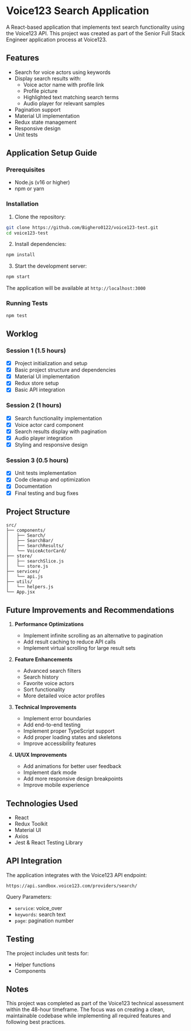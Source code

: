 # Voice123 Search Application

A React-based application that implements text search functionality using the Voice123 API. This project was created as part of the Senior Full Stack Engineer application process at Voice123.

## Features

- Search for voice actors using keywords
- Display search results with:
  - Voice actor name with profile link
  - Profile picture
  - Highlighted text matching search terms
  - Audio player for relevant samples
- Pagination support
- Material UI implementation
- Redux state management
- Responsive design
- Unit tests

## Application Setup Guide

### Prerequisites

- Node.js (v16 or higher)
- npm or yarn

### Installation

1. Clone the repository:

```bash
git clone https://github.com/Bighero0122/voice123-test.git
cd voice123-test
```

2. Install dependencies:
```bash
npm install
```

3. Start the development server:
```bash
npm start
```

The application will be available at `http://localhost:3000`

### Running Tests

```bash
npm test
```

## Worklog

### Session 1 (1.5 hours)
- [x] Project initialization and setup
- [x] Basic project structure and dependencies
- [x] Material UI implementation
- [x] Redux store setup
- [x] Basic API integration

### Session 2 (1 hours)
- [x] Search functionality implementation
- [x] Voice actor card component
- [x] Search results display with pagination
- [x] Audio player integration
- [x] Styling and responsive design

### Session 3 (0.5 hours)
- [x] Unit tests implementation
- [x] Code cleanup and optimization
- [x] Documentation
- [x] Final testing and bug fixes

## Project Structure

```
src/
├── components/
│   ├── Search/
│   ├── SearchBar/
│   ├── SearchResults/
│   └── VoiceActorCard/
├── store/
│   ├── searchSlice.js
│   └── store.js
├── services/
│   └── api.js
├── utils/
│   └── helpers.js
└── App.jsx
```

## Future Improvements and Recommendations

1. **Performance Optimizations**
   - Implement infinite scrolling as an alternative to pagination
   - Add result caching to reduce API calls
   - Implement virtual scrolling for large result sets

2. **Feature Enhancements**
   - Advanced search filters
   - Search history
   - Favorite voice actors
   - Sort functionality
   - More detailed voice actor profiles

3. **Technical Improvements**
   - Implement error boundaries
   - Add end-to-end testing
   - Implement proper TypeScript support
   - Add proper loading states and skeletons
   - Improve accessibility features

4. **UI/UX Improvements**
   - Add animations for better user feedback
   - Implement dark mode
   - Add more responsive design breakpoints
   - Improve mobile experience

## Technologies Used

- React
- Redux Toolkit
- Material UI
- Axios
- Jest & React Testing Library

## API Integration

The application integrates with the Voice123 API endpoint:
```
https://api.sandbox.voice123.com/providers/search/
```

Query Parameters:
- `service`: voice_over
- `keywords`: search text
- `page`: pagination number

## Testing

The project includes unit tests for:
- Helper functions
- Components

## Notes

This project was completed as part of the Voice123 technical assessment within the 48-hour timeframe. The focus was on creating a clean, maintainable codebase while implementing all required features and following best practices.
